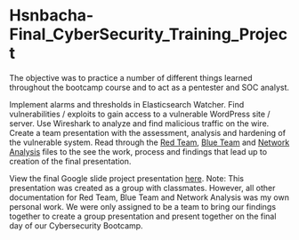 # Hsnbacha-Final_CyberSecurity_Training_Project
The objective was to practice a number of different things learned throughout the bootcamp course and to act as a pentester and SOC analyst.

Implement alarms and thresholds in Elasticsearch Watcher.
Find vulnerabilities / exploits to gain access to a vulnerable WordPress site / server.
Use Wireshark to analyze and find malicious traffic on the wire.
Create a team presentation with the assessment, analysis and hardening of the vulnerable system.
Read through the [Red Team](https://github.com/Hsnbacha/Final_CyberSecurity_Training_Project/blob/main/RedTeam.md), [Blue Team](https://github.com/Hsnbacha/Hsnbacha-Final_CyberSecurity_Project/blob/main/BlueTeam.md) and [Network Analysis]( https://github.com/Hsnbacha/Hsnbacha-Final_CyberSecurity_Project/blob/main/NetworkAnalysis.md) files to the see the work, process and findings that lead up to creation of the final presentation.

View the final Google slide project presentation [here](https://docs.google.com/presentation/d/12qnSPX8con6ED8Fl44b2cDw7Hlax74oI/edit?usp=sharing&ouid=105766580308576111518&rtpof=true&sd=true). Note: This presentation was created as a group with classmates. However, all other documentation for Red Team, Blue Team and Network Analysis was my own personal work. We were only assigned to be a team to bring our findings together to create a group presentation and present together on the final day of our Cybersecurity Bootcamp.
